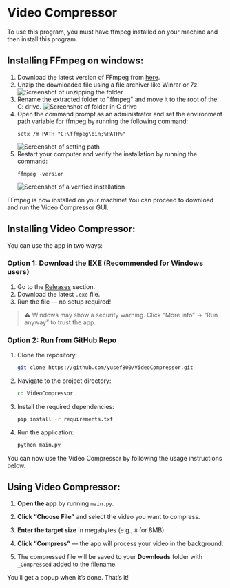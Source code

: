 # Video Compressor

To use this program, you must have ffmpeg installed on your machine and then install this program.

## Installing FFmpeg on windows:
1. Download the latest version of FFmpeg from [here](https://www.gyan.dev/ffmpeg/builds/ffmpeg-git-full.7z).
2. Unzip the downloaded file using a file archiver like Winrar or 7z.
    ![Screenshot of unzipping the folder](https://media.geeksforgeeks.org/wp-content/uploads/20210912212008/1.png)
3. Rename the extracted folder to "ffmpeg" and move it to the root of the C: drive.
    ![Screenshot of folder in C drive](https://media.geeksforgeeks.org/wp-content/uploads/20210912212010/3.png)
4. Open the command prompt as an administrator and set the environment path variable for ffmpeg by running the following command:
    ```
    setx /m PATH "C:\ffmpeg\bin;%PATH%"
    ```
    ![Screenshot of setting path](https://media.geeksforgeeks.org/wp-content/uploads/20210912212036/Screenshotfrom20210912211815.png)
5. Restart your computer and verify the installation by running the command:
    ```
    ffmpeg -version
    ```
    ![Screenshot of a verified installation](https://media.geeksforgeeks.org/wp-content/uploads/20210912212115/Screenshotfrom20210912212044.png)

FFmpeg is now installed on your machine! You can proceed to download and run the Video Compressor GUI.

## Installing Video Compressor:

You can use the app in two ways:

### Option 1: Download the EXE (Recommended for Windows users)

1. Go to the [Releases](https://github.com/yusef800/VideoCompressor/releases) section.
2. Download the latest `.exe` file.
3. Run the file — no setup required!

> ⚠️ Windows may show a security warning. Click “More info” → “Run anyway” to trust the app.

### Option 2: Run from GitHub Repo

1. Clone the repository:
    ```bash
    git clone https://github.com/yusef800/VideoCompressor.git
    ```
2. Navigate to the project directory:
    ```bash
    cd VideoCompressor
    ```
3. Install the required dependencies:
    ```bash
    pip install -r requirements.txt
    ```
4. Run the application:
    ```bash
    python main.py
    ```

You can now use the Video Compressor by following the usage instructions below.

## Using Video Compressor:

1. **Open the app** by running `main.py`.

2. **Click “Choose File”** and select the video you want to compress.

3. **Enter the target size** in megabytes (e.g., `8` for 8MB).

4. **Click “Compress”** — the app will process your video in the background.

5. The compressed file will be saved to your **Downloads** folder with `_Compressed` added to the filename.

You’ll get a popup when it’s done. That’s it!